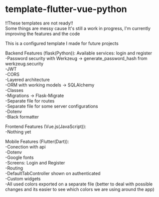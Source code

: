 # template-flutter-vue-python
!!These templates are not ready!!<br>
Some things are messy cause It's still a work in progress, I'm currently improving the features and the code

This is a configured template I made for future projects

Backend Features (flask(Python)): Available services: login and register<br>
-Password security with Werkzeug -> generate_password_hash from werkzeug.security<br>
-JWT<br>
-CORS<br>
-Layered architecture<br>
-ORM with working models -> SQLAlchemy<br>
-Classes<br>
-Migrations -> Flask-Migrate<br>
-Separate file for routes<br>
-Separate file for some server configurations<br>
-Dotenv<br>
-Black formatter<br>

Frontend Features (Vue.js(JavaScript)):<br>
-Nothing yet

Mobile Features (Flutter(Dart)):<br>
-Conection with api<br>
-Dotenv<br>
-Google fonts<br>
-Screens: Login and Register<br>
-Routing<br>
 -DefaultTabController shown on authenticated<br>
 -Custom widgets<br>
 -All used colors exported on a separate file (better to deal with possible changes and its easier to see which colors we are using around the app)<br>

